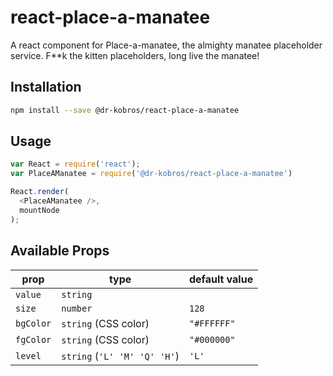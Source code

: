 # react-place-a-manatee

A react component for Place-a-manatee, the almighty manatee
placeholder service. F**k the kitten placeholders, long live
the manatee!

## Installation

```sh
npm install --save @dr-kobros/react-place-a-manatee
```

## Usage

```js
var React = require('react');
var PlaceAManatee = require('@dr-kobros/react-place-a-manatee')

React.render(
  <PlaceAManatee />,
  mountNode
);
```

## Available Props

prop      | type                 | default value
----------|----------------------|--------------
`value`   | `string`             |
`size`    | `number`             | `128`
`bgColor` | `string` (CSS color) | `"#FFFFFF"`
`fgColor` | `string` (CSS color) | `"#000000"`
`level`   | `string` (`'L' 'M' 'Q' 'H'`)            | `'L'`
